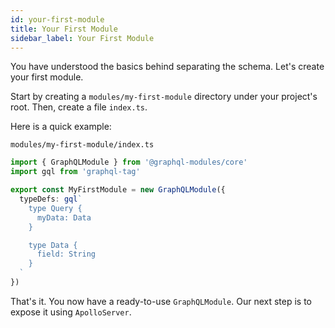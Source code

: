 ```yaml
---
id: your-first-module
title: Your First Module
sidebar_label: Your First Module
---
```


You have understood the basics behind separating the schema. Let's create your first module.

Start by creating a `modules/my-first-module` directory under your project's root. Then, create a file `index.ts`.

Here is a quick example:

`modules/my-first-module/index.ts`

```ts
import { GraphQLModule } from '@graphql-modules/core'
import gql from 'graphql-tag'

export const MyFirstModule = new GraphQLModule({
  typeDefs: gql`
    type Query {
      myData: Data
    }

    type Data {
      field: String
    }
  `
})
```

That's it. You now have a ready-to-use `GraphQLModule`. Our next step is to expose it using `ApolloServer`.
